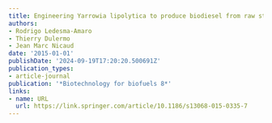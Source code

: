 ```yaml
---
title: Engineering Yarrowia lipolytica to produce biodiesel from raw starch
authors:
- Rodrigo Ledesma-Amaro
- Thierry Dulermo
- Jean Marc Nicaud
date: '2015-01-01'
publishDate: '2024-09-19T17:20:20.500691Z'
publication_types:
- article-journal
publication: '*Biotechnology for biofuels 8*'
links:
- name: URL
  url: https://link.springer.com/article/10.1186/s13068-015-0335-7
---
```

